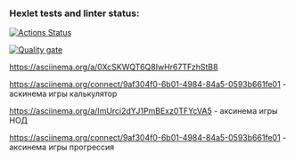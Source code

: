 ### Hexlet tests and linter status:
[![Actions Status](https://github.com/EgorDanilov95/backend-project-44/actions/workflows/hexlet-check.yml/badge.svg)](https://github.com/EgorDanilov95/backend-project-44/actions)

[![Quality gate](https://sonarcloud.io/api/project_badges/quality_gate?project=EgorDanilov95_backend-project-44)](https://sonarcloud.io/summary/new_code?id=EgorDanilov95_backend-project-44)

https://asciinema.org/a/0XcSKWQT6Q8IwHr67TFzhStB8

https://asciinema.org/connect/9af304f0-6b01-4984-84a5-0593b661fe01 - аскинема игры калькулятор

https://asciinema.org/a/ImUrci2dYJ1PmBExz0TFYcVA5 - аксинема игры НОД

https://asciinema.org/connect/9af304f0-6b01-4984-84a5-0593b661fe01 - аксинема игры прогрессия
